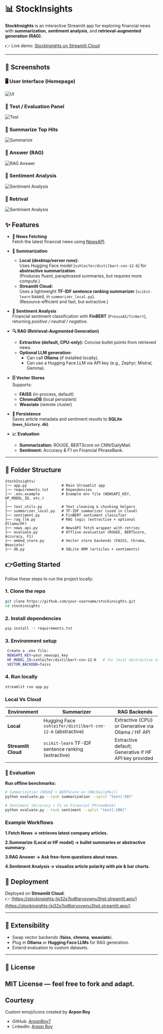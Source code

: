 # 📊 StockInsights

**StockInsights** is an interactive Streamlit app for exploring financial news with **summarization**, **sentiment analysis**, and **retrieval-augmented generation (RAG)**.  

👉 Live demo: [StockInsights on Streamlit Cloud](https://stockinsights-cloud-9xwqbsyehpztp2mqehwr5t.streamlit.app/)


---
## 📸 Screenshots  

### 🖥️ User Interface (Homepage)  
![UI](./assets/ui.png)  

### 🧪 Test / Evaluation Panel  
![Test](./assets/test.png)  

### 📝 Summarize Top Hits  
![Summarize](./assets/summarize.png)  

### 🤖 Answer (RAG)  
![RAG Answer](./assets/rag_answer.png)  

### 🧠 Sentiment Analysis  
![Sentiment Analysis](./assets/sentiment.png)  

### 🧠 Retrival 
![Sentiment Analysis](./assets/retrive.png)

## ✨ Features

- **📡 News Fetching**  
  Fetch the latest financial news using [NewsAPI](https://newsapi.org/).

- **📝 Summarization**  
  - **Local (desktop/server runs):**  
    Uses Hugging Face model [`sshleifer/distilbart-cnn-12-6`] for **abstractive summarization**.  
    (Produces fluent, paraphrased summaries, but requires more compute.)  
  - **Streamlit Cloud:**  
    Uses a lightweight **TF-IDF sentence ranking summarizer** (`scikit-learn` based, in `summarizer_local.py`).  
    (Resource-efficient and fast, but extractive.)  

- **🧠 Sentiment Analysis**  
  Financial sentiment classification with **FinBERT** (`ProsusAI/finbert`), returning *positive / neutral / negative*.  

- **🔍 RAG (Retrieval-Augmented Generation)**  
  - **Extractive (default, CPU-only):** Concise bullet points from retrieved news.  
  - **Optional LLM generation:**  
    - Can call **Ollama** (if installed locally).  
    - Can use a Hugging Face LLM via API key (e.g., Zephyr, Mistral, Gemma).  

- **🗄️ Vector Stores**  
  Supports:
  - **FAISS** (in-process, default)  
  - **ChromaDB** (local persistent)  
  - **Weaviate** (remote cluster)  

- **💾 Persistence**  
  Saves article metadata and sentiment results to **SQLite (`news_history.db`)**.  

- **📈 Evaluation**  
  - **Summarization:** ROUGE, BERTScore on CNN/DailyMail.  
  - **Sentiment:** Accuracy & F1 on Financial PhraseBank.  

---

## 📂 Folder Structure

```plaintext 
StockInsights/
│── app.py                # Main Streamlit app
│── requirements.txt      # Dependencies
│── .env.example          # Example env file (NEWSAPI_KEY, HF_MODEL_ID, etc.)
│
├── text_utils.py         # Text cleaning & chunking helpers
├── summarizer_local.py   # TF-IDF summarizer (used in Cloud)
├── sentiment.py          # FinBERT sentiment classifier
├── rag_llm.py            # RAG logic (extractive + optional Ollama/HF)
├── news_api.py           # NewsAPI fetch wrapper with retries
├── evaluate.py           # Offline evaluation (ROUGE, BERTScore, Accuracy, F1)
├── embed_store.py        # Vector store backends (FAISS, Chroma, Weaviate)
├── db.py                 # SQLite ORM (articles + sentiments)

```

## 👉Getting Started  

Follow these steps to run the project locally:  

### 1. Clone the repo

```bash
git clone https://github.com/your-username/stockinsights.git
cd stockinsights
```
### 2. Install dependencies
```bash
pip install -r requirements.txt
```

### 3. Environment setup
```bash
 Create a .env file:
 NEWSAPI_KEY=your_newsapi_key
 HF_MODEL_ID=sshleifer/distilbart-cnn-12-6   # for local abstractive summarization
 VECTOR_BACKEND=faiss
```
### 4. Run locally
```bash
streamlit run app.py
```
### Local Vs Cloud 
| Environment         | Summarizer                                                 | RAG Backends                                          |
| ------------------- | ---------------------------------------------------------- | ----------------------------------------------------- |
| **Local**           | Hugging Face `sshleifer/distilbart-cnn-12-6` (abstractive) | Extractive (CPU) or Generative via Ollama / HF API    |
| **Streamlit Cloud** | `scikit-learn` TF-IDF sentence ranking (extractive)        | Extractive default; Generative if HF API key provided |

### 🧪 Evaluation 

**Run offline benchmarks:**
```bash
# Summarization (ROUGE + BERTScore on CNN/DailyMail)
python evaluate.py --task summarization --split "test[:50]"

# Sentiment (Accuracy + F1 on Financial PhraseBank)
python evaluate.py --task sentiment --split "test[:200]"
```
### Example Workflows 

**1.Fetch News → retrieves latest company articles.**

**2.Summarize (Local or HF model) → bullet summaries or abstractive summary.**

**3.RAG Answer → Ask free-form questions about news.**

**4.Sentiment Analysis → visualize article polarity with pie & bar charts.**

## 📍 Deployment

Deployed on **Streamlit Cloud**:  
👉 [https://stockinsights-lsj32s7pd6qrvovwnu3hpt.streamlit.app/](https://stockinsights-lsj32s7pd6qrvovwnu3hpt.streamlit.app/)

---

## 🔌 Extensibility

- Swap vector backends (**faiss**, **chroma**, **weaviate**).  
- Plug in **Ollama** or **Hugging Face LLMs** for RAG generation.  
- Extend evaluation to custom datasets.  

---

## 📜 License

**MIT License** — feel free to fork and adapt.
---

##  Courtesy

Custom emoji/icons created by **Arpon Roy**  
- GitHub: [ArponRoy7](https://github.com/ArponRoy7)  
- LinkedIn: [Arpon Roy](https://www.linkedin.com/in/arpon-roy-b461321a8/)  





